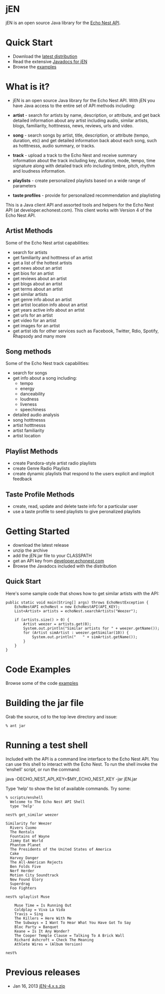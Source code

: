 # jEN 

jEN is an open source Java library for the [Echo Nest API](http://developer.echonest.com/docs/v4/). 

# Quick Start

  * Download the [latest distribution](http://static.echonest.com.s3.amazonaws.com/jEN/files/jEN-latest.zip)
  * Read the extensive [Javadocs for jEN](http://static.echonest.com.s3.amazonaws.com/jEN/javadoc/index.html)
  * Browse the [examples](https://github.com/echonest/jEN/tree/master/src/com/echonest/api/v4/examples)

# What is it?

* jEN is an open source Java library for the Echo Nest API. With jEN you have Java
access to the entire set of API methods including:

* **artist** - search for artists by name, description, or attribute, and get
  back detailed information about any artist including audio, similar artists,
  blogs, familiarity, hotttnesss, news, reviews, urls and video.
* **song** - search songs by artist, title, description, or attribute (tempo,
  duration, etc) and get detailed information back about each song, such as
  hotttnesss, audio summary, or tracks.
* **track** - upload a track to the Echo Nest and receive summary information
  about the track including key, duration, mode, tempo, time signature along
  with detailed track info including timbre, pitch, rhythm and loudness
  information.
* **playlists** - create personalized playlists based on a wide range of parameters
* **taste profiles** - provide for personalized recommendation and playlisting

This is a Java client API and assorted tools and helpers for the Echo Nest API (at developer.echonest.com). This
client works with Version 4 of the Echo Nest API.

## Artist Methods
Some of the Echo Nest artist capabilities:

 * search for artists
 * get familiarity and hotttness of an artist
 * get a list of the hottest artists
 * get news about an artist
 * get bios for an artist
 * get reviews about an artist
 * get blogs about an artist
 * get terms about an artist
 * get similar artists
 * get genre info about an artist
 * get artist location info about an artist
 * get years active info about an artist
 * get urls for an artist
 * get video for an artist
 * get images for an artist
 * get artist ids for other services such as Facebook, Twitter, Rdio, Spotify, Rhapsody and many more

## Song methods
Some of the Echo Nest track capabilities:

 * search for songs
 * get info about a song including:
    * tempo
    * energy
    * danceability
    * loudness
    * liveness
    * speechiness
 * detailed audio analysis
 * song hotttnesss
 * artist hotttnesss
 * artist familiarity
 * artist location

## Playlist Methods
 * create Pandora-style artist radio playlists
 * create Genre Radio Playlists
 * create dynamic playlists that respond to the users explicit and implicit feedback

## Taste Profile Methods
 * create, read, update and delete taste info for a particular user
 * use a taste profile to seed playlists to give peronalized playlists

# Getting Started
 * download the latest release
 * unzip the archive
 * add the jEN.jar file to your CLASSPATH
 * get an API key from [developer.echonest.com](http://developer.echonest.com)
 * Browse the Javadocs included with the distribution

## Quick Start
Here's some sample code that shows how to get similar artists with the API:

    public static void main(String[] args) throws EchoNestException {
        EchoNestAPI echoNest = new EchoNestAPI(API_KEY);
        List<Artist> artists = echoNest.searchArtists("Weezer");

        if (artists.size() > 0) {
            Artist weezer = artists.get(0);
            System.out.println("Similar artists for " + weezer.getName());
            for (Artist simArtist : weezer.getSimilar(10)) {
                System.out.println("   " + simArtist.getName());
            }
        }
    }



# Code Examples
Browse some of the code [examples](https://github.com/echonest/jEN/tree/master/src/com/echonest/api/v4/examples)

# Building the jar file
Grab the source, cd to the top leve directory and issue:

    % ant jar

# Running a test shell

Included with the API is a command line interface to the Echo Nest
API. You can use this shell to interact with the Echo Nest.  To run
the shell invoke the 'enshell' script, or run the command:

java -DECHO_NEST_API_KEY=$MY_ECHO_NEST_KEY -jar jEN.jar 

Type 'help' to show the list of available commands.  Try some:

    % scripts/enshell
      Welcome to The Echo Nest API Shell
      type 'help' 

    nest% get_similar weezer

    Similarity for Weezer
      Rivers Cuomo
      The Rentals
      Fountains of Wayne
      Jimmy Eat World
      Phantom Planet
      The Presidents of the United States of America
      Cake
      Harvey Danger
      The All-American Rejects
      Ben Folds Five
      Nerf Herder
      Motion City Soundtrack
      New Found Glory
      Superdrag
      Foo Fighters

    nest% splaylist Muse

        Muse Time = Is Running Out
        Coldplay = Viva La Vida
        Travis = Sing
        The Killers = Here With Me
        The Subways = I Want To Hear What You Have Got To Say
        Bloc Party = Banquet
        Keane = Is It Any Wonder?
        The Cooper Temple Clause = Talking To A Brick Wall
        Richard Ashcroft = Check The Meaning
        Athlete Wires = (Album Version)

    nest% 

# Previous releases

  * Jan 16, 2013 [jEN-4.x.s.zip](http://static.echonest.com.s3.amazonaws.com/jEN/files/jEN-4.x.s.zip)
